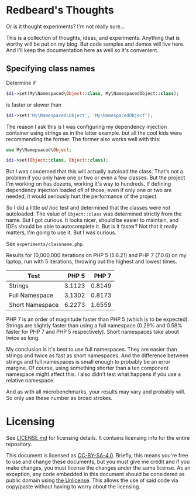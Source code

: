 Redbeard's Thoughts
===================

Or is it thought experiments? I'm not really sure...

This is a collection of thoughts, ideas, and experiments. Anything that is worthy will be put on my
blog. But code samples and demos will live here. And I'll keep the documentation here as well so
it's convenient.

Specifying class names
----------------------

Determine if

```php
$di->set(My\Namespaced\Object::class, My\NamespacedObject::class);
```

is faster or slower than

```php
$di->set('My\Namespaced\Object', 'My\NamespacedObject');
```

The reason I ask this is I was configuring my dependency injection container using strings as in the
latter example. but all the cool kids were recommending the former. The former also works well with
this:

```php
use My\Namepsaced\Object;

$di->set(Object::class, Object::class);
```

But I was concerned that this will actually autoload the class. That's not a problem if you only
have one or two or even a few classes. But the project I'm working on has dozens, working it's way
to hundreds. If defining dependency injection loaded *all* of those, even if only one or two are
needed, it would seriously hurt the performance of the project.

So I did a little _ad hoc_ test and determined that the classes were *not* autoloaded. The value of
`Object::class` was determined strictly from the name. But I got curious. It looks nicer, should be
easier to maintain, and IDEs should be able to autocomplete it. But is it faster? Not that it really
matters, I'm going to use it. But I was curious.

See `experiments/classname.php`.

Results for 10,000,000 iterations on PHP 5 (5.6.21) and PHP 7 (7.0.6) on my laptop, run with 5
iterations, throwing out the highest and lowest times.

| Test            | PHP 5  | PHP 7  |
|-----------------|-------:|-------:|
| Strings         | 3.1123 | 0.8149 |
| Full Namespace  | 3.1302 | 0.8173 |
| Short Namespace | 6.2273 | 1.6559 |

PHP 7 is an order of magnitude faster than PHP 5 (which is to be expected). Strings are slightly
faster than using a full namespace (0.29% and 0.58% faster for PHP 7 and PHP 5 respectively). Short
namespaces take about twice as long.

My conclusion is it's best to use full namespaces. They are easier than strings and twice as fast as
short namespaces. And the difference between strings and full namespaces is small enough to probably
be an error margine. Of course, using something shorter than a ten component namespace might affect
this. I also didn't test what happens if you use a relative namespace.

And as with all microbenchmarks, your results may vary and probably will. So only use these number
as broad strokes.

Licensing
=========

See [LICENSE.md](LICENSE.md) for licensing details. It contains licensing info for the entire
repository.

This document is licensed as [CC-BY-SA-4.0](LICENSE.md#cc-by-sa-40). Briefly, this means you're free
to use and change these documents, but you must give me credit and if you make changes, you must
license the changes under the same license. As an exception, any code embedded in this document
should be considered as public domain using [the Unlicense](LICENSE.md#the-unlicense). This allows
the use of said code via copy/paste without having to worry about the licensing.
